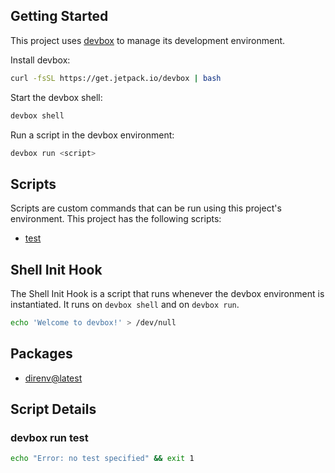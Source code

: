<!-- gen-readme start - generated by https://github.com/jetify-com/devbox/ -->
## Getting Started
This project uses [devbox](https://github.com/jetify-com/devbox) to manage its development environment.

Install devbox:
```sh
curl -fsSL https://get.jetpack.io/devbox | bash
```

Start the devbox shell:
```sh 
devbox shell
```

Run a script in the devbox environment:
```sh
devbox run <script>
```
## Scripts
Scripts are custom commands that can be run using this project's environment. This project has the following scripts:

* [test](#devbox-run-test)

## Shell Init Hook
The Shell Init Hook is a script that runs whenever the devbox environment is instantiated. It runs 
on `devbox shell` and on `devbox run`.
```sh
echo 'Welcome to devbox!' > /dev/null
```

## Packages

* [direnv@latest](https://www.nixhub.io/packages/direnv)

## Script Details

### devbox run test
```sh
echo "Error: no test specified" && exit 1
```
&ensp;



<!-- gen-readme end -->
